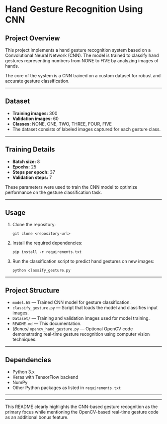 
# Hand Gesture Recognition Using CNN

## Project Overview

This project implements a hand gesture recognition system based on a Convolutional Neural Network (CNN). The model is trained to classify hand gestures representing numbers from NONE to FIVE by analyzing images of hands.

The core of the system is a CNN trained on a custom dataset for robust and accurate gesture classification.

***

## Dataset

- **Training images:** 300  
- **Validation images:** 60  
- **Classes:** NONE, ONE, TWO, THREE, FOUR, FIVE  
- The dataset consists of labeled images captured for each gesture class.

***

## Training Details

- **Batch size:** 8  
- **Epochs:** 25  
- **Steps per epoch:** 37  
- **Validation steps:** 7  

These parameters were used to train the CNN model to optimize performance on the gesture classification task.

***

## Usage

1. Clone the repository:  
   ```
   git clone <repository-url>
   ```

2. Install the required dependencies:  
   ```
   pip install -r requirements.txt
   ```

3. Run the classification script to predict hand gestures on new images:  
   ```
   python classify_gesture.py
   ```

***

## Project Structure

- `model.h5` — Trained CNN model for gesture classification.  
- `classify_gesture.py` — Script that loads the model and classifies input images.  
- `Dataset/` — Training and validation images used for model training.  
- `README.md` — This documentation.  
- *(Bonus)* `opencv_hand_gesture.py` — Optional OpenCV code demonstrating real-time gesture recognition using computer vision techniques.

***

## Dependencies

- Python 3.x  
- Keras with TensorFlow backend  
- NumPy  
- Other Python packages as listed in `requirements.txt`

***



***

This README clearly highlights the CNN-based gesture recognition as the primary focus while mentioning the OpenCV-based real-time gesture code as an additional bonus feature.
